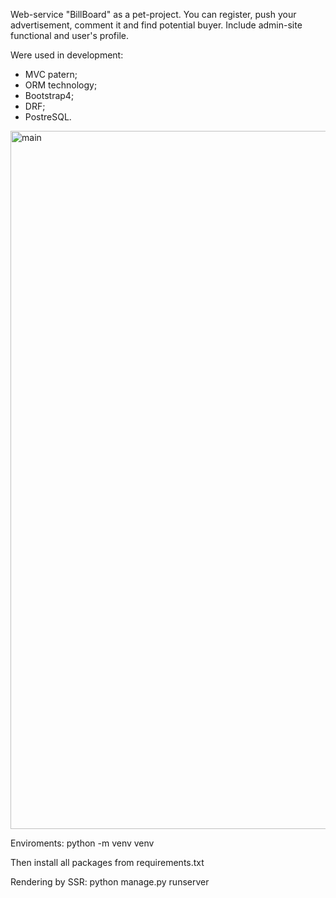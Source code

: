 Web-service "BillBoard" as a pet-project. You can register, push your advertisement, comment it and find potential buyer. Include admin-site functional and user's profile.

Were used in development:
- MVC patern;
- ORM technology;
- Bootstrap4;
- DRF;
- PostreSQL.


<img width="1117" alt="main" src="https://user-images.githubusercontent.com/100959752/214544978-5dfb922c-8dac-4bfb-a096-fa2490cacc1c.png">

Enviroments:
python -m venv venv

Then install all packages from requirements.txt 

Rendering by SSR:
python manage.py runserver

